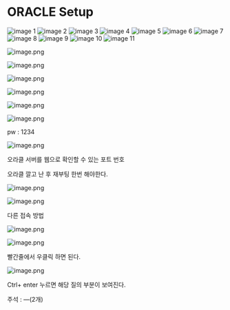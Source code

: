 # ORACLE Setup
![image 1](https://github.com/user-attachments/assets/a3f173ad-6d47-49f1-a011-9cc6ad325832)
![image 2](https://github.com/user-attachments/assets/4f2c69b9-3292-4063-a2b5-c2d57b99398e)
![image 3](https://github.com/user-attachments/assets/3fd10fd4-26e6-4fa0-9045-f1943d6d4b30)
![image 4](https://github.com/user-attachments/assets/467d81ed-8dbe-401f-bc7e-f99052607be1)
![image 5](https://github.com/user-attachments/assets/454421ea-9aef-4807-82c8-5a6798eff2fa)
![image 6](https://github.com/user-attachments/assets/26f686c0-c0df-4112-9916-c87e4b3a523c)
![image 7](https://github.com/user-attachments/assets/7e9b147b-689b-4f4c-a4a7-71229c7e40b7)
![image 8](https://github.com/user-attachments/assets/7495ef3c-b7e4-4f40-9292-9ffebaffdca7)
![image 9](https://github.com/user-attachments/assets/97294f2a-b6f0-4348-85d8-0d65529c3073)
![image 10](https://github.com/user-attachments/assets/df58720b-1592-4357-8030-96bff7279fa4)
![image 11](https://github.com/user-attachments/assets/d79a8bad-6c2c-4769-a288-7787c8451e8f)

![image.png](image.png)

![image.png](image%201.png)

![image.png](image%202.png)

![image.png](image%203.png)

![image.png](image%204.png)

![image.png](image%205.png)

pw  :  1234

![image.png](image%206.png)

오라클  서버를 웹으로 확인할 수 있는 포트 번호

오라클 깔고 난 후 재부팅 한번 해야한다.

![image.png](image%207.png)

![image.png](image%208.png)

다른 접속 방법

![image.png](image%209.png)

![image.png](image%2010.png)

빨간줄에서 우클릭 하면 된다.

![image.png](image%2011.png)

Ctrl+ enter 누르면 해당 질의 부분이 보여진다.

주석 : —(2개)
